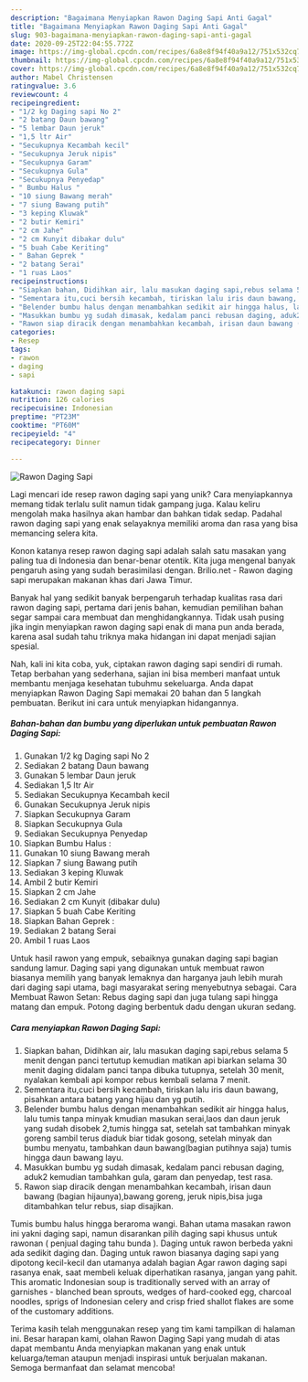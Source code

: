 ```yaml
---
description: "Bagaimana Menyiapkan Rawon Daging Sapi Anti Gagal"
title: "Bagaimana Menyiapkan Rawon Daging Sapi Anti Gagal"
slug: 903-bagaimana-menyiapkan-rawon-daging-sapi-anti-gagal
date: 2020-09-25T22:04:55.772Z
image: https://img-global.cpcdn.com/recipes/6a8e8f94f40a9a12/751x532cq70/rawon-daging-sapi-foto-resep-utama.jpg
thumbnail: https://img-global.cpcdn.com/recipes/6a8e8f94f40a9a12/751x532cq70/rawon-daging-sapi-foto-resep-utama.jpg
cover: https://img-global.cpcdn.com/recipes/6a8e8f94f40a9a12/751x532cq70/rawon-daging-sapi-foto-resep-utama.jpg
author: Mabel Christensen
ratingvalue: 3.6
reviewcount: 4
recipeingredient:
- "1/2 kg Daging sapi No 2"
- "2 batang Daun bawang"
- "5 lembar Daun jeruk"
- "1,5 ltr Air"
- "Secukupnya Kecambah kecil"
- "Secukupnya Jeruk nipis"
- "Secukupnya Garam"
- "Secukupnya Gula"
- "Secukupnya Penyedap"
- " Bumbu Halus "
- "10 siung Bawang merah"
- "7 siung Bawang putih"
- "3 keping Kluwak"
- "2 butir Kemiri"
- "2 cm Jahe"
- "2 cm Kunyit dibakar dulu"
- "5 buah Cabe Keriting"
- " Bahan Geprek "
- "2 batang Serai"
- "1 ruas Laos"
recipeinstructions:
- "Siapkan bahan, Didihkan air, lalu masukan daging sapi,rebus selama 5 menit dengan panci tertutup kemudian matikan api biarkan selama 30 menit daging didalam panci tanpa dibuka tutupnya, setelah 30 menit, nyalakan kembali api kompor rebus kembali selama 7 menit."
- "Sementara itu,cuci bersih kecambah, tiriskan lalu iris daun bawang, pisahkan antara batang yang hijau dan yg putih."
- "Belender bumbu halus dengan menambahkan sedikit air hingga halus, lalu tumis tanpa minyak kmudian masukan serai,laos dan daun jeruk yang sudah disobek 2,tumis hingga sat, setelah sat tambahkan minyak goreng sambil terus diaduk biar tidak gosong, setelah minyak dan bumbu menyatu, tambahkan daun bawang(bagian putihnya saja) tumis hingga daun bawang layu."
- "Masukkan bumbu yg sudah dimasak, kedalam panci rebusan daging, aduk2 kemudian tambahkan gula, garam dan penyedap, test rasa."
- "Rawon siap diracik dengan menambahkan kecambah, irisan daun bawang (bagian hijaunya),bawang goreng, jeruk nipis,bisa juga ditambahkan telur rebus, siap disajikan."
categories:
- Resep
tags:
- rawon
- daging
- sapi

katakunci: rawon daging sapi 
nutrition: 126 calories
recipecuisine: Indonesian
preptime: "PT23M"
cooktime: "PT60M"
recipeyield: "4"
recipecategory: Dinner

---
```



![Rawon Daging Sapi](https://img-global.cpcdn.com/recipes/6a8e8f94f40a9a12/751x532cq70/rawon-daging-sapi-foto-resep-utama.jpg)

Lagi mencari ide resep rawon daging sapi yang unik? Cara menyiapkannya memang tidak terlalu sulit namun tidak gampang juga. Kalau keliru mengolah maka hasilnya akan hambar dan bahkan tidak sedap. Padahal rawon daging sapi yang enak selayaknya memiliki aroma dan rasa yang bisa memancing selera kita.

Konon katanya resep rawon daging sapi adalah salah satu masakan yang paling tua di Indonesia dan benar-benar otentik. Kita juga mengenal banyak pengaruh asing yang sudah berasimilasi dengan. Brilio.net - Rawon daging sapi merupakan makanan khas dari Jawa Timur.

Banyak hal yang sedikit banyak berpengaruh terhadap kualitas rasa dari rawon daging sapi, pertama dari jenis bahan, kemudian pemilihan bahan segar sampai cara membuat dan menghidangkannya. Tidak usah pusing jika ingin menyiapkan rawon daging sapi enak di mana pun anda berada, karena asal sudah tahu triknya maka hidangan ini dapat menjadi sajian spesial.


Nah, kali ini kita coba, yuk, ciptakan rawon daging sapi sendiri di rumah. Tetap berbahan yang sederhana, sajian ini bisa memberi manfaat untuk membantu menjaga kesehatan tubuhmu sekeluarga. Anda dapat menyiapkan Rawon Daging Sapi memakai 20 bahan dan 5 langkah pembuatan. Berikut ini cara untuk menyiapkan hidangannya.

<!--inarticleads1-->

##### Bahan-bahan dan bumbu yang diperlukan untuk pembuatan Rawon Daging Sapi:

1. Gunakan 1/2 kg Daging sapi No 2
1. Sediakan 2 batang Daun bawang
1. Gunakan 5 lembar Daun jeruk
1. Sediakan 1,5 ltr Air
1. Sediakan Secukupnya Kecambah kecil
1. Gunakan Secukupnya Jeruk nipis
1. Siapkan Secukupnya Garam
1. Siapkan Secukupnya Gula
1. Sediakan Secukupnya Penyedap
1. Siapkan  Bumbu Halus :
1. Gunakan 10 siung Bawang merah
1. Siapkan 7 siung Bawang putih
1. Sediakan 3 keping Kluwak
1. Ambil 2 butir Kemiri
1. Siapkan 2 cm Jahe
1. Sediakan 2 cm Kunyit (dibakar dulu)
1. Siapkan 5 buah Cabe Keriting
1. Siapkan  Bahan Geprek :
1. Sediakan 2 batang Serai
1. Ambil 1 ruas Laos


Untuk hasil rawon yang empuk, sebaiknya gunakan daging sapi bagian sandung lamur. Daging sapi yang digunakan untuk membuat rawon biasanya memilih yang banyak lemaknya dan harganya jauh lebih murah dari daging sapi utama, bagi masyarakat sering menyebutnya sebagai. Cara Membuat Rawon Setan: Rebus daging sapi dan juga tulang sapi hingga matang dan empuk. Potong daging berbentuk dadu dengan ukuran sedang. 

<!--inarticleads2-->

##### Cara menyiapkan Rawon Daging Sapi:

1. Siapkan bahan, Didihkan air, lalu masukan daging sapi,rebus selama 5 menit dengan panci tertutup kemudian matikan api biarkan selama 30 menit daging didalam panci tanpa dibuka tutupnya, setelah 30 menit, nyalakan kembali api kompor rebus kembali selama 7 menit.
1. Sementara itu,cuci bersih kecambah, tiriskan lalu iris daun bawang, pisahkan antara batang yang hijau dan yg putih.
1. Belender bumbu halus dengan menambahkan sedikit air hingga halus, lalu tumis tanpa minyak kmudian masukan serai,laos dan daun jeruk yang sudah disobek 2,tumis hingga sat, setelah sat tambahkan minyak goreng sambil terus diaduk biar tidak gosong, setelah minyak dan bumbu menyatu, tambahkan daun bawang(bagian putihnya saja) tumis hingga daun bawang layu.
1. Masukkan bumbu yg sudah dimasak, kedalam panci rebusan daging, aduk2 kemudian tambahkan gula, garam dan penyedap, test rasa.
1. Rawon siap diracik dengan menambahkan kecambah, irisan daun bawang (bagian hijaunya),bawang goreng, jeruk nipis,bisa juga ditambahkan telur rebus, siap disajikan.


Tumis bumbu halus hingga beraroma wangi. Bahan utama masakan rawon ini yakni daging sapi, namun disarankan pilih daging sapi khusus untuk rawonan ( penjual daging tahu bunda ). Daging untuk rawon berbeda yakni ada sedikit daging dan. Daging untuk rawon biasanya daging sapi yang dipotong kecil-kecil dan utamanya adalah bagian Agar rawon daging sapi rasanya enak, saat membeli keluak diperhatikan rasanya, jangan yang pahit. This aromatic Indonesian soup is traditionally served with an array of garnishes - blanched bean sprouts, wedges of hard-cooked egg, charcoal noodles, sprigs of Indonesian celery and crisp fried shallot flakes are some of the customary additions. 

Terima kasih telah menggunakan resep yang tim kami tampilkan di halaman ini. Besar harapan kami, olahan Rawon Daging Sapi yang mudah di atas dapat membantu Anda menyiapkan makanan yang enak untuk keluarga/teman ataupun menjadi inspirasi untuk berjualan makanan. Semoga bermanfaat dan selamat mencoba!
